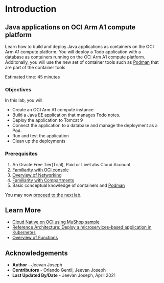 # Introduction

## Java applications on OCI Arm A1 compute platform

Learn how to build and deploy Java applications as containers on the OCI Arm A1 compute platform. You will deploy a Todo application with a database as containers running on the OCI Arm A1 compute platform. Additonally, you will use the new set of container tools such as [Podman](podman.io) that are part of the container tools 

Estimated time: 45 minutes

### Objectives

In this lab, you will:

* Create an OCI Arm A1 compute instance 
* Build a Java EE application that manages Todo notes.
* Deploy the application to Tomcat 9
* Connect the application to a database and manage the deployment as a Pod. 
* Run and test the application
* Clean up the deployments

### Prerequisites

1. An Oracle Free Tier(Trial), Paid or LiveLabs Cloud Account
1. [Familiarity with OCI console](https://docs.us-phoenix-1.oraclecloud.com/Content/GSG/Concepts/console.htm)
1. [Overview of Networking](https://docs.us-phoenix-1.oraclecloud.com/Content/Network/Concepts/overview.htm)
1. [Familiarity with Compartments](https://docs.us-phoenix-1.oraclecloud.com/Content/GSG/Concepts/concepts.htm)
1. Basic conceptual knowledge of containers and [Podman](https://podman.io/)

You may now [proceed to the next lab](#next).

## Learn More

* [Cloud Native on OCI using MuShop sample](https://oracle-quickstart.github.io/oci-cloudnative/)
* [Reference Architecture: Deploy a microservices-based application in Kubernetes](https://docs.oracle.com/en/solutions/cloud-native-ecommerce/index.html#GUID-CB180453-1F32-4465-8F27-EA7300ECF771)
* [Overview of Functions](https://docs.cloud.oracle.com/en-us/iaas/Content/Functions/Concepts/functionsoverview.htm)

## Acknowledgements

* **Author** - Jeevan Joseph
* **Contributors** -  Orlando Gentil, Jeevan Joseph
* **Last Updated By/Date** - Jeevan Joseph, April 2021

